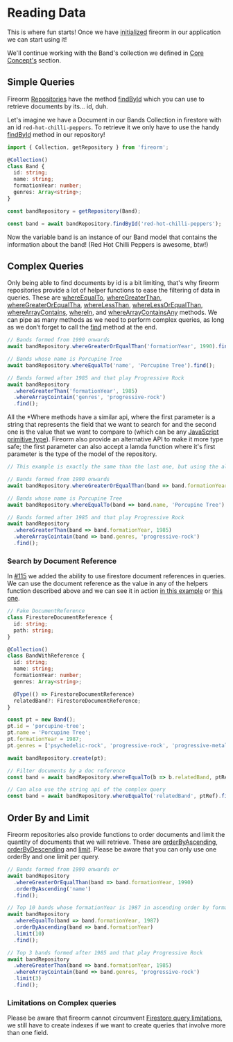 # Reading Data

This is where fun starts! Once we have [initialized](README.md#Initialization) fireorm in our application we can start using it!

We'll continue working with the Band's collection we defined in [Core Concept's](CORE_CONCEPTS.md#FireormCollections) section.

## Simple Queries

Fireorm [Repositories](CORE_CONCEPTS.md#FireormRepositories) have the method [findById](Classes/Classes/BaseFirestoreRepository.md#FindById) which you can use to retrieve documents by its... id, duh.

Let's imagine we have a Document in our Bands Collection in firestore with an id `red-hot-chilli-peppers`. To retrieve it we only have to use the handy [findById](Classes/BaseFirestoreRepository.md#FindById) method in our repository!

```typescript
import { Collection, getRepository } from 'fireorm';

@Collection()
class Band {
  id: string;
  name: string;
  formationYear: number;
  genres: Array<string>;
}

const bandRepository = getRepository(Band);

const band = await bandRepository.findById('red-hot-chilli-peppers');
```

Now the variable band is an instance of our Band model that contains the information about the band! (Red Hot Chilli Peppers is awesome, btw!)

## Complex Queries

Only being able to find documents by id is a bit limiting, that's why fireorm repositories provide a lot of helper functions to ease the filtering of data in queries. These are [whereEqualTo](Classes/BaseFirestoreRepository.md#WhereEqualTo), [whereGreaterThan](Classes/BaseFirestoreRepository.md#WhereGreaterThan), [whereGreaterOrEqualTha](Classes/BaseFirestoreRepository.md#WhereGreaterOrEqualThan), [whereLessThan](Classes/BaseFirestoreRepository.md#WhereLessThan), [whereLessOrEqualThan](Classes/BaseFirestoreRepository.md#WhereLessOrEqualThan), [whereArrayContains](Classes/BaseFirestoreRepository.md#WhereArrayContains), [whereIn](Classes/BaseFirestoreRepository.md#whereIn), and [whereArrayContainsAny](Classes/BaseFirestoreRepository.md#whereArrayContainsAny) methods. We can pipe as many methods as we need to perform complex queries, as long as we don’t forget to call the [find](Classes/BaseFirestoreRepository.md#Find) method at the end.

```typescript
// Bands formed from 1990 onwards
await bandRepository.whereGreaterOrEqualThan('formationYear', 1990).find();

// Bands whose name is Porcupine Tree
await bandRepository.whereEqualTo('name', 'Porcupine Tree').find();

// Bands formed after 1985 and that play Progressive Rock
await bandRepository
  .whereGreaterThan('formationYear', 1985)
  .whereArrayCointain('genres', 'progressive-rock')
  .find();
```

All the \*Where methods have a similar api, where the first parameter is a string that represents the field that we want to search for and the second one is the value that we want to compare to (which can be any [JavaScript primitive type](https://developer.mozilla.org/en-US/docs/Web/JavaScript/Data_structures#Primitive_values)). Fireorm also provide an alternative API to make it more type safe; the first parameter can also accept a lamda function where it's first parameter is the type of the model of the repository.

```typescript
// This example is exactly the same than the last one, but using the alternative API.

// Bands formed from 1990 onwards
await bandRepository.whereGreaterOrEqualThan(band => band.formationYear, 1990).find();

// Bands whose name is Porcupine Tree
await bandRepository.whereEqualTo(band => band.name, 'Porcupine Tree').find();

// Bands formed after 1985 and that play Progressive Rock
await bandRepository
  .whereGreaterThan(band => band.formationYear, 1985)
  .whereArrayCointain(band => band.genres, 'progressive-rock')
  .find();
```

### Search by Document Reference

In [#115](https://github.com/wovalle/fireorm/pull/105/) we added the ability to use firestore document references in queries. We can use the document reference as the value in any of the helpers function described above and we can see it in action [in this example](https://github.com/wovalle/fireorm/blob/d8f79090b7006675f2cb5014bb5ca7a9dfbfa8c1/src/BaseFirestoreRepository.spec.ts#L478-L492) or [this one](https://github.com/wovalle/fireorm/blob/master/test/functional/6-document-references.spec.ts).

```ts
// Fake DocumentReference
class FirestoreDocumentReference {
  id: string;
  path: string;
}

@Collection()
class BandWithReference {
  id: string;
  name: string;
  formationYear: number;
  genres: Array<string>;

  @Type(() => FirestoreDocumentReference)
  relatedBand?: FirestoreDocumentReference;
}

const pt = new Band();
pt.id = 'porcupine-tree';
pt.name = 'Porcupine Tree';
pt.formationYear = 1987;
pt.genres = ['psychedelic-rock', 'progressive-rock', 'progressive-metal'];

await bandRepository.create(pt);

// Filter documents by a doc reference
const band = await bandRepository.whereEqualTo(b => b.relatedBand, ptRef).find();

// Can also use the string api of the complex query
const band = await bandRepository.whereEqualTo('relatedBand', ptRef).find();
```

## Order By and Limit

Fireorm repositories also provide functions to order documents and limit the quantity of documents that we will retrieve. These are [orderByAscending](Classes/BaseFirestoreRepository.md#OrderByAscending), [orderByDescending](Classes/BaseFirestoreRepository.md#OrderByDescending) and [limit](Classes/BaseFirestoreRepository.md#Limit). Please be aware that you can only use one orderBy and one limit per query.

```typescript
// Bands formed from 1990 onwards or
await bandRepository
  .whereGreaterOrEqualThan(band => band.formationYear, 1990)
  .orderByAscending('name')
  .find();

// Top 10 bands whose formationYear is 1987 in ascending order by formationYear (using the alternative api)
await bandRepository
  .whereEqualTo(band => band.formationYear, 1987)
  .orderByAscending(band => band.formationYear)
  .limit(10)
  .find();

// Top 3 bands formed after 1985 and that play Progressive Rock
await bandRepository
  .whereGreaterThan(band => band.formationYear, 1985)
  .whereArrayCointain(band => band.genres, 'progressive-rock')
  .limit(3)
  .find();
```

### Limitations on Complex queries

Please be aware that fireorm cannot circumvent [Firestore query limitations](https://firebase.google.com/docs/firestore/query-data/queries#query_limitations), we still have to create indexes if we want to create queries that involve more than one field.
